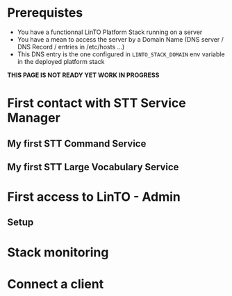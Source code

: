 # Prerequistes

- You have a functionnal LinTO Platform Stack running on a server
- You have a mean to access the server by a Domain Name (DNS server / DNS Record / entries in /etc/hosts ...)
- This DNS entry is the one configured in `LINTO_STACK_DOMAIN` env variable in the deployed platform stack

**THIS PAGE IS NOT READY YET WORK IN PROGRESS**

# First contact with STT Service Manager

## My first STT Command Service
## My first STT Large Vocabulary Service

# First access to LinTO - Admin

## Setup

# Stack monitoring

# Connect a client
